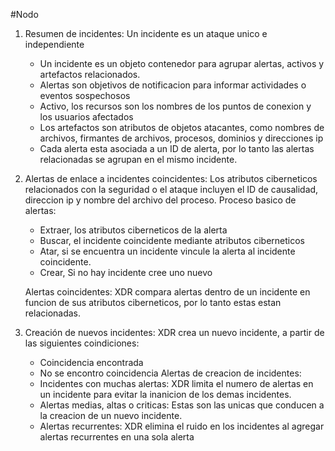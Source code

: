 #Nodo

1. Resumen de incidentes: Un incidente es un ataque unico e independiente
   - Un incidente es un objeto contenedor para agrupar alertas, activos y artefactos relacionados.
   - Alertas son objetivos de notificacion para informar actividades o eventos sospechosos
   - Activo, los recursos son los nombres de los puntos de conexion y los usuarios afectados
   - Los artefactos son atributos de objetos atacantes, como nombres de archivos, firmantes de archivos, procesos, dominios y direcciones ip
   - Cada alerta esta asociada a un ID de alerta, por lo tanto las alertas relacionadas se agrupan en el mismo incidente. 

2. Alertas de enlace a incidentes coincidentes: Los atributos ciberneticos relacionados con la seguridad o el ataque incluyen el ID de causalidad, direccion ip y nombre del archivo del proceso.
   Proceso basico de alertas:
   - Extraer, los atributos ciberneticos de la alerta
   - Buscar, el incidente coincidente mediante atributos ciberneticos
   - Atar, si se encuentra un incidente vincule la alerta al incidente coincidente.
   - Crear, Si no hay incidente cree uno nuevo

	Alertas coincidentes: XDR compara alertas dentro de un incidente en funcion de sus atributos ciberneticos, por lo tanto estas estan relacionadas. 

3. Creación de nuevos incidentes: XDR crea un nuevo incidente, a partir de las siguientes coindiciones:
   - Coincidencia encontrada
   - No se encontro coincidencia
	Alertas de creacion de incidentes: 
	- Incidentes con muchas alertas: XDR limita el numero de alertas en un incidente para evitar la inanicion de los demas incidentes.
	- Alertas medias, altas o criticas: Estas son las unicas que conducen a la creacion de un nuevo incidente. 
	- Alertas recurrentes: XDR elimina el ruido en los incidentes al agregar alertas recurrentes en una sola alerta
